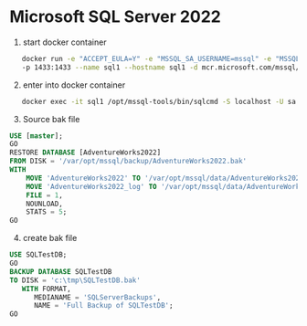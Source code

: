 # Microsoft SQL Server 2022


1. start docker container
   
```bash
   docker run -e "ACCEPT_EULA=Y" -e "MSSQL_SA_USERNAME=mssql" -e "MSSQL_SA_PASSWORD=ms-SQL-password25" \   
   -p 1433:1433 --name sql1 --hostname sql1 -d mcr.microsoft.com/mssql/server:2022-latest
```
2. enter into docker container
   
```bash
   docker exec -it sql1 /opt/mssql-tools/bin/sqlcmd -S localhost -U sa -P ms-SQL-password25
```
3. Source bak file
```sql
USE [master];
GO
RESTORE DATABASE [AdventureWorks2022]
FROM DISK = '/var/opt/mssql/backup/AdventureWorks2022.bak'
WITH
    MOVE 'AdventureWorks2022' TO '/var/opt/mssql/data/AdventureWorks2022_Data.mdf',
    MOVE 'AdventureWorks2022_log' TO '/var/opt/mssql/data/AdventureWorks2022_log.ldf',
    FILE = 1,
    NOUNLOAD,
    STATS = 5;
GO
```
4. create bak file
```sql
USE SQLTestDB;
GO
BACKUP DATABASE SQLTestDB
TO DISK = 'c:\tmp\SQLTestDB.bak'
   WITH FORMAT,
      MEDIANAME = 'SQLServerBackups',
      NAME = 'Full Backup of SQLTestDB';
GO
```